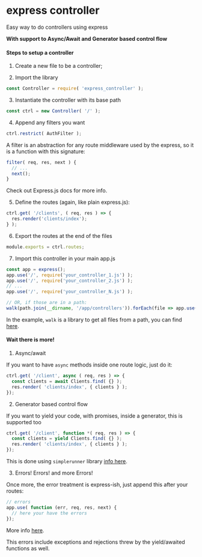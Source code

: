 express controller
==================

Easy way to do controllers using express

**With support to Async/Await and Generator based control flow**

#### Steps to setup a controller

1. Create a new file to be a controller;

2. Import the library

```js
const Controller = require( 'express_controller' );
```
3. Instantiate the controller with its base path

```js
const ctrl = new Controller( '/' );
```

4. Append any filters you want

```js
ctrl.restrict( AuthFilter );
```

A filter is an abstraction for any route middleware used by the express, so it is a function with this signature:

```js
filter( req, res, next ) {
  // ...
  next();
}
```

Check out Express.js docs for more info.

5. Define the routes (again, like plain express.js):

```js
ctrl.get( '/clients', ( req, res ) => {
  res.render('clients/index');
} );
```

6. Export the routes at the end of the files

```js
module.exports = ctrl.routes;
```
7. Import this controller in your main app.js

```js
const app = express();
app.use('/', require('your_controller_1.js') );
app.use('/', require('your_controller_2.js') );
// ...
app.use('/', require('your_controller_N.js') );

// OR, if those are in a path:
walk(path.join(__dirname, '/app/controllers')).forEach(file => app.use('/', require(file)));
```

In the example, `walk` is a library to get all files from a path, you can find [here](https://www.npmjs.com/package/walk.js "npm walk").

#### Wait there is more!

1. Async/await

If you want to have `async` methods inside one route logic, just do it:

```js
ctrl.get( '/client', async ( req, res ) => {
  const clients = await Clients.find( {} );
  res.render( 'clients/index', { clients } );
});
```

2. Generator based control flow

If you want to yield your code, with promises, inside a generator, this is supported too

```js
ctrl.get( '/client', function *( req, res ) => {
  const clients = yield Clients.find( {} );
  res.render( 'clients/index', { clients } );
});
```

This is done using `simplerunner` library [info here](https://www.npmjs.com/package/simplerunner "Simple Runner").

3. Errors! Errors! and more Errors!

Once more, the error treatment is express-ish, just append this after your routes:

```js
// errors
app.use( function (err, req, res, next) {
  // here your have the errors
});
```

More info [here](https://expressjs.com/en/guide/error-handling.html, "Express.js error handling").

This errors include exceptions and rejections threw by the yield/awaited functions as well.
